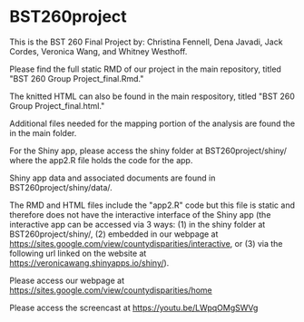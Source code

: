 # BST260project

This is the BST 260 Final Project by: Christina Fennell, Dena Javadi, Jack Cordes, Veronica Wang, and Whitney Westhoff.

Please find the full static RMD of our project in the main repository, titled "BST 260 Group Project_final.Rmd."

The knitted HTML can also be found in the main respository, titled "BST 260 Group Project_final.html."

Additional files needed for the mapping portion of the analysis are found the in the main folder.

For the Shiny app, please access the shiny folder at BST260project/shiny/ where the app2.R file holds the code for the app.

Shiny app data and associated documents are found in BST260project/shiny/data/. 

The RMD and HTML files include the "app2.R" code but this file is static and therefore does not have the interactive interface of the Shiny app (the interactive app can be accessed via 3 ways: (1) in the shiny folder at BST260project/shiny/, (2) embedded in our webpage at https://sites.google.com/view/countydisparities/interactive, or (3) via the following url linked on the website at https://veronicawang.shinyapps.io/shiny/).

Please access our webpage at https://sites.google.com/view/countydisparities/home 

Please access the screencast at https://youtu.be/LWpqOMgSWVg
